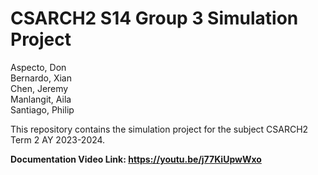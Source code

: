 # CSARCH2 S14 Group 3 Simulation Project
 
Aspecto, Don\
Bernardo, Xian\
Chen, Jeremy\
Manlangit, Aila\
Santiago, Philip

This repository contains the simulation project for the subject CSARCH2 Term 2 AY 2023-2024.

**Documentation Video Link: https://youtu.be/j77KiUpwWxo**
